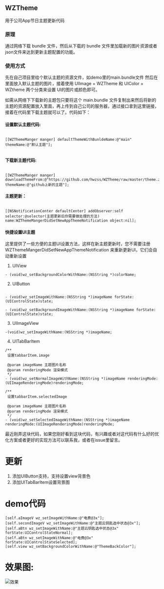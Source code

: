 ## WZTheme
用于公司App节日主题更新代码

### 原理
通过网络下载 bundle 文件，然后从下载的 bundle 文件里加载新的图片资源或者json文件来达到更新主题配置的功能。

### 使用方式

先在自己项目里给个默认主题的资源文件，如demo里的main.bundle文件
然后在里面放入默认主题的图片，接着使用 UIImage + WZTheme 和 UIColor + WZtheme 两个分类来设置 UI的图片或颜色即可。

如需从网络下下载新的主题包只要将这个 main.bundle 文件复制出来然后将新的主题的资源配置放入里面，再上传到自己公司的服务器，通过接口拿到这里链接，接着在代码里下载主题就可以了。代码如下：

#### 设置默认主题代码:

```

[[WZThemeManger manger] defaultThemeWithBunldeName:@"main" themeName:@"默认主题"];
    
```
#### 下载新主题代码:

```

[[WZThemeManger manger] downloadThemeFrom:@"https://github.com/hwzss/WZTheme/raw/master/theme.zip" themeName:@"github上新的主题"];
```
#### 主题更新：

```

[[NSNotificationCenter defaultCenter] addObserver:self selector:@selector(主题更新后你需要做处理的方法) name:WZThemeMangerDidSetNewAppThemeNotification object:nil]; 
```

#### 快捷设置UI主题
这里提供了一些方便的主题UI设置方法，这样在新主题更新时，您不需要注册 WZThemeMangerDidSetNewAppThemeNotification 来重新更新UI，它们会自动重新设置
1. UIView

```
- (void)wz_setBackgroundColorWithName:(NSString *)colorName;
```

2. UIButton

```

- (void)wz_setImageWithName:(NSString *)imageName forState:(UIControlState)state;

- (void)wz_setBackgroundImageWithName:(NSString *)imageName forState:(UIControlState)state;
```

3. UIImageView

```
-(void)wz_setImageWithName:(NSString *)imageName;
```

4. UITabBarItem

```
/**
 设置tabbarItem.image

 @param imageName 主题图片名称
 @param renderingMode 渲染模式
 */
- (void)wz_setNormalImageWithName:(NSString *)imageName renderingMode:(UIImageRenderingMode)renderingMode;

/**
 设置tabbarItem.selectedImage
 
 @param imageName 主题图片名称
 @param renderingMode 渲染模式
 */
- (void)wz_setSelectedImageWithName:(NSString *)imageName renderingMode:(UIImageRenderingMode)renderingMode;
```


最近刚弄这块代码，如果您刚好看到这块代码，有兴趣或者对这代码有什么好的优化方案或者更好的实现方法可以联系我，或者在issue里留言。

# 更新
1. 添加UIButton支持，支持设置view背景色
2. 添加UITabBarItem设置背景图


# demo代码

```
[self.aImageV wz_setImageWithName:@"电费@3x"];
[self.secondImageV wz_setImageWithName:@"主题云钥匙选中状态@3x"];
[self.aBtn wz_setImageWithName:@"主题云钥匙选中状态@3x" forState:UIControlStateNormal];
[self.aBtn wz_setImageWithName:@"电费@3x" forState:UIControlStateSelected];
[self.view wz_setBackgroundColorWithName:@"ThemeBackColor"];
```

# 效果图:


![效果](https://github.com/hwzss/WZTheme/blob/master/demo.gif)



